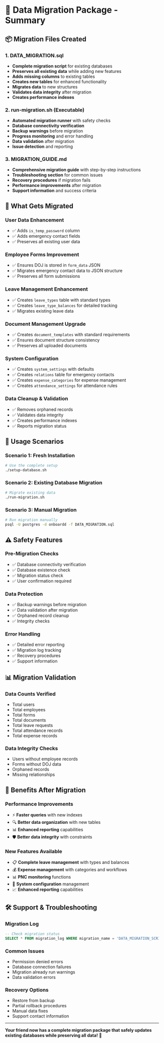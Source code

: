 # 🔄 Data Migration Package - Summary

## 📦 Migration Files Created

### 1. **DATA_MIGRATION.sql**

- **Complete migration script** for existing databases
- **Preserves all existing data** while adding new features
- **Adds missing columns** to existing tables
- **Creates new tables** for enhanced functionality
- **Migrates data** to new structures
- **Validates data integrity** after migration
- **Creates performance indexes**

### 2. **run-migration.sh** (Executable)

- **Automated migration runner** with safety checks
- **Database connectivity verification**
- **Backup warnings** before migration
- **Progress monitoring** and error handling
- **Data validation** after migration
- **Issue detection** and reporting

### 3. **MIGRATION_GUIDE.md**

- **Comprehensive migration guide** with step-by-step instructions
- **Troubleshooting section** for common issues
- **Recovery procedures** if migration fails
- **Performance improvements** after migration
- **Support information** and success criteria

## 🎯 What Gets Migrated

### User Data Enhancement

- ✅ Adds `is_temp_password` column
- ✅ Adds emergency contact fields
- ✅ Preserves all existing user data

### Employee Forms Improvement

- ✅ Ensures DOJ is stored in `form_data` JSON
- ✅ Migrates emergency contact data to JSON structure
- ✅ Preserves all form submissions

### Leave Management Enhancement

- ✅ Creates `leave_types` table with standard types
- ✅ Creates `leave_type_balances` for detailed tracking
- ✅ Migrates existing leave data

### Document Management Upgrade

- ✅ Creates `document_templates` with standard requirements
- ✅ Ensures document structure consistency
- ✅ Preserves all uploaded documents

### System Configuration

- ✅ Creates `system_settings` with defaults
- ✅ Creates `relations` table for emergency contacts
- ✅ Creates `expense_categories` for expense management
- ✅ Creates `attendance_settings` for attendance rules

### Data Cleanup & Validation

- ✅ Removes orphaned records
- ✅ Validates data integrity
- ✅ Creates performance indexes
- ✅ Reports migration status

## 🚀 Usage Scenarios

### Scenario 1: Fresh Installation

```bash
# Use the complete setup
./setup-database.sh
```

### Scenario 2: Existing Database Migration

```bash
# Migrate existing data
./run-migration.sh
```

### Scenario 3: Manual Migration

```bash
# Run migration manually
psql -U postgres -d onboardd -f DATA_MIGRATION.sql
```

## ⚠️ Safety Features

### Pre-Migration Checks

- ✅ Database connectivity verification
- ✅ Database existence check
- ✅ Migration status check
- ✅ User confirmation required

### Data Protection

- ✅ Backup warnings before migration
- ✅ Data validation after migration
- ✅ Orphaned record cleanup
- ✅ Integrity checks

### Error Handling

- ✅ Detailed error reporting
- ✅ Migration log tracking
- ✅ Recovery procedures
- ✅ Support information

## 📊 Migration Validation

### Data Counts Verified

- Total users
- Total employees
- Total forms
- Total documents
- Total leave requests
- Total attendance records
- Total expense records

### Data Integrity Checks

- Users without employee records
- Forms without DOJ data
- Orphaned records
- Missing relationships

## 🎉 Benefits After Migration

### Performance Improvements

- ⚡ **Faster queries** with new indexes
- 🔍 **Better data organization** with new tables
- 📊 **Enhanced reporting** capabilities
- 🛡️ **Better data integrity** with constraints

### New Features Available

- 📋 **Complete leave management** with types and balances
- 💰 **Expense management** with categories and workflows
- 📊 **PNC monitoring** functions
- 🔧 **System configuration** management
- 📈 **Enhanced reporting** capabilities

## 🛠️ Support & Troubleshooting

### Migration Log

```sql
-- Check migration status
SELECT * FROM migration_log WHERE migration_name = 'DATA_MIGRATION_SCRIPT';
```

### Common Issues

- Permission denied errors
- Database connection failures
- Migration already run warnings
- Data validation errors

### Recovery Options

- Restore from backup
- Partial rollback procedures
- Manual data fixes
- Support contact information

---

**Your friend now has a complete migration package that safely updates existing databases while preserving all data!** 🎯

